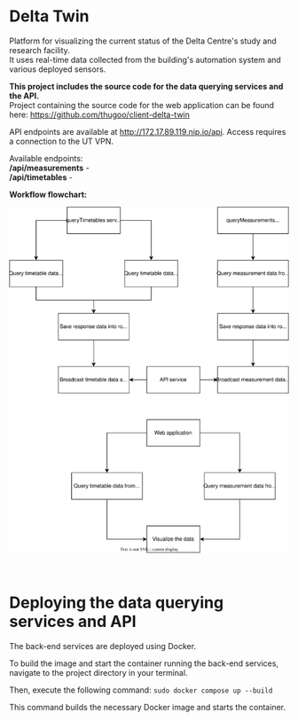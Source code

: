 # Delta Twin

Platform for visualizing the current status of the Delta Centre's study and research facility.  
It uses real-time data collected from the building's automation system and various deployed sensors.

**This project includes the source code for the data querying services and the API.**  
Project containing the source code for the web application can be found here: https://github.com/thugoo/client-delta-twin

API endpoints are available at http://172.17.89.119.nip.io/api. Access requires a connection to the UT VPN.

Available endpoints:  
**/api/measurements** -   
**/api/timetables** - 


**Workflow flowchart:**

![Workflow](workflow.svg)

<br>

# Deploying the data querying services and API

The back-end services are deployed using Docker.

To build the image and start the container running the back-end services, navigate to the project directory in your terminal.

Then, execute the following command:
`sudo docker compose up --build`

This command builds the necessary Docker image and starts the container.
